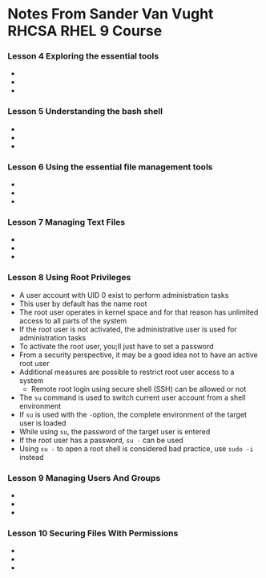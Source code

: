 # Notes From Sander Van Vught RHCSA RHEL 9 Course

### Lesson 4 Exploring the essential tools
 -
 -
 -


### Lesson 5 Understanding the bash shell
-
-
-
### Lesson 6 Using the essential file management tools
-
-
-
### Lesson 7 Managing Text Files
-
-
-
### Lesson 8 Using Root Privileges 
- A user account with UID 0 exist to perform administration tasks
- This user by default has the name root
- The root user operates in kernel space and for that reason has unlimited access to all parts of the system
- If the root user is not activated, the administrative user is used for administration tasks
- To activate the root user, you;ll just have to set a password
- From a security perspective, it may be a good idea not to have an active root user
- Additional measures are possible to restrict root user access to a system
  - Remote root login using secure shell (SSH) can be allowed or not
- The `su` command is used to switch current user account from a shell environment
- If `su` is used with the `-`option, the complete environment of the target user is loaded
- While using `su`, the password of the target user is entered
- If the root user has a password, `su -` can be used
- Using `su -` to open a root shell is considered bad practice, use `sudo -i` instead
### Lesson 9 Managing Users And Groups
-
-
-
### Lesson 10 Securing Files With Permissions
-
-
-

